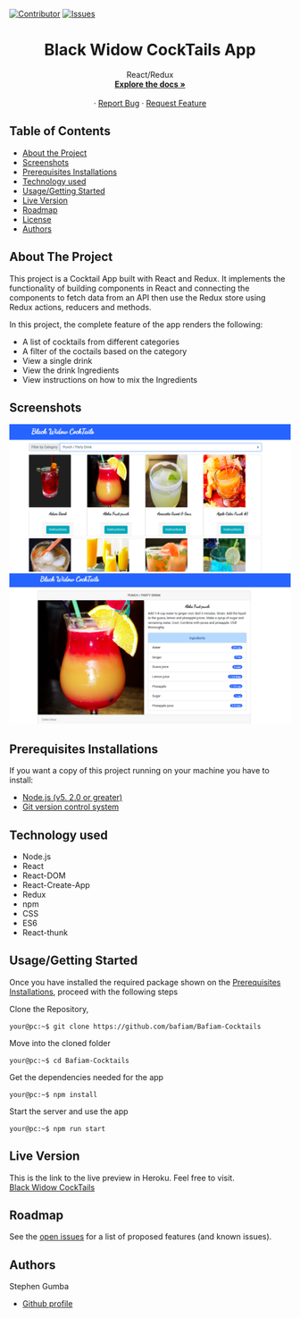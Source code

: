 [![Contributor][contributor-shield]][contributor-url]
[![Issues][issues-shield]][issues-url]
<br />

<p align="center">
  <h1 align="center">Black Widow CockTails App </h1>
  <p align="center">
    React/Redux
    <br />
    <a href="https://github.com/bafiam/Bafiam-Cocktails.git"><strong>Explore the docs »</strong></a>
    <br />
    <br />
    ·
    <a href="https://github.com/bafiam/Bafiam-Cocktails/issues">Report Bug</a>
    ·
    <a href="https://github.com/bafiam/Bafiam-Cocktails/issues">Request Feature</a>
  </p>
</p>

<!-- TABLE OF CONTENTS -->

## Table of Contents

- [About the Project](#about-the-project)
- [Screenshots](#screenshots)
- [Prerequisites Installations](#prerequisites-installations)
- [Technology used](#technology-used)
- [Usage/Getting Started](#how-to-Use)
- [Live Version](#live-version)
- [Roadmap](#roadmap)
- [License](#license)
- [Authors](#authors)

<!-- ABOUT THE PROJECT -->

## About The Project

This project is a Cocktail App built with React and Redux. It implements the functionality of building components in React and connecting the components to fetch data from an API then use the Redux store using Redux actions, reducers and methods.

In this project, the complete feature of the app renders the following:

- A list of cocktails from different categories
- A filter of the coctails based on the category
- View a single drink
- View the drink Ingredients
- View instructions on how to mix the Ingredients

## Screenshots

<img src="./home.png" alt="screenshot1"/>
<img src="./item.png" alt="screenshot1"/>

## Prerequisites Installations

<p>If you want a copy of this project running on your machine you have to install:</p>

- <a href="https://nodejs.org/en/">Node.js (v5. 2.0 or greater)</a>
- <a href="https://git-scm.com/downloads">Git version control system</a>

## Technology used

- Node.js
- React
- React-DOM
- React-Create-App
- Redux
- npm
- CSS
- ES6
- React-thunk

## Usage/Getting Started

Once you have installed the required package shown on the [Prerequisites Installations](#required-installations), proceed with the following steps

Clone the Repository,

```Shell
your@pc:~$ git clone https://github.com/bafiam/Bafiam-Cocktails
```

Move into the cloned folder

```Shell
your@pc:~$ cd Bafiam-Cocktails
```

Get the dependencies needed for the app

```Shell
your@pc:~$ npm install
```

Start the server and use the app

```Shell
your@pc:~$ npm run start
```

## Live Version

This is the link to the live preview in Heroku. Feel free to visit.<br>
[Black Widow CockTails](https://vibrant-jennings-158558.netlify.app/)<br>

<!-- ROADMAP -->

## Roadmap

See the [open issues](https://github.com/bafiam/Bafiam-Cocktails/issues) for a list of proposed features (and known issues).

<!-- CONTACT -->

## Authors

Stephen Gumba

- [Github profile](https://github.com/bafiam)

<!-- MARKDOWN LINKS & IMAGES -->
<!-- https://www.markdownguide.org/basic-syntax/#reference-style-links -->

[contributor-shield]: https://img.shields.io/badge/Contributors-1-%2300ff00
[contributor-url]: https://github.com/bafiam/Bafiam-Cocktails/graphs/contributors
[issues-shield]: https://img.shields.io/badge/issues-0-%2300ff00
[issues-url]: https://github.com/bafiam/Bafiam-Cocktails/issues/
